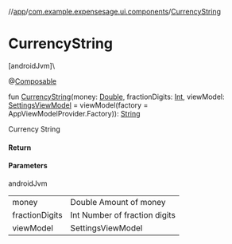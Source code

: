 //[app](../../index.md)/[com.example.expensesage.ui.components](index.md)/[CurrencyString](-currency-string.md)

# CurrencyString

[androidJvm]\

@[Composable](https://developer.android.com/reference/kotlin/androidx/compose/runtime/Composable.html)

fun [CurrencyString](-currency-string.md)(money: [Double](https://kotlinlang.org/api/latest/jvm/stdlib/kotlin/-double/index.html), fractionDigits: [Int](https://kotlinlang.org/api/latest/jvm/stdlib/kotlin/-int/index.html), viewModel: [SettingsViewModel](../com.example.expensesage.ui.viewModels/-settings-view-model/index.md) = viewModel(factory = AppViewModelProvider.Factory)): [String](https://kotlinlang.org/api/latest/jvm/stdlib/kotlin/-string/index.html)

Currency String

#### Return

#### Parameters

androidJvm

| | |
|---|---|
| money | Double Amount of money |
| fractionDigits | Int Number of fraction digits |
| viewModel | SettingsViewModel |
